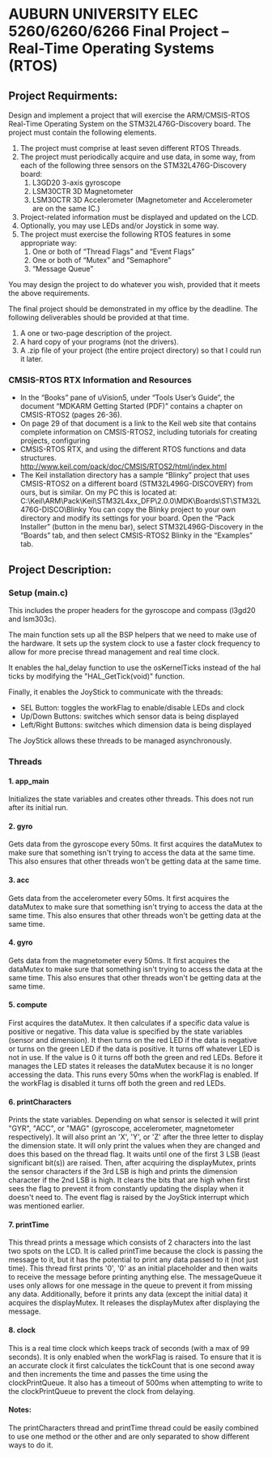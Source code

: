 # AUBURN UNIVERSITY ELEC 5260/6260/6266 Final Project – Real-Time Operating Systems (RTOS)

## Project Requirments:

Design and implement a project that will exercise the ARM/CMSIS-RTOS Real-Time Operating
System on the STM32L476G-Discovery board. The project must contain the following elements.
1. The project must comprise at least seven different RTOS Threads.
2. The project must periodically acquire and use data, in some way, from each of the
following three sensors on the STM32L476G-Discovery board:
    1. L3GD20 3-axis gyroscope
    2. LSM30CTR 3D Magnetometer
    3. LSM30CTR 3D Accelerometer
(Magnetometer and Accelerometer are on the same IC.)
3. Project-related information must be displayed and updated on the LCD.
4. Optionally, you may use LEDs and/or Joystick in some way.
5. The project must exercise the following RTOS features in some appropriate way:
    1. One or both of “Thread Flags” and “Event Flags”
    2. One or both of “Mutex” and “Semaphore”
    3. “Message Queue”

You may design the project to do whatever you wish, provided that it meets the above
requirements.

The final project should be demonstrated in my office by the deadline. The following
deliverables should be provided at that time.

1. A one or two-page description of the project.
2. A hard copy of your programs (not the drivers).
3. A .zip file of your project (the entire project directory) so that I could run it later.

### CMSIS-RTOS RTX Information and Resources
- In the “Books” pane of uVision5, under “Tools User’s Guide”, the document “MDKARM Getting Started (PDF)” contains a chapter on CMSIS-RTOS2 (pages 26-36).
- On page 29 of that document is a link to the Keil web site that contains complete
information on CMSIS-RTOS2, including tutorials for creating projects, configuring
- CMSIS-RTOS RTX, and using the different RTOS functions and data structures.
<http://www.keil.com/pack/doc/CMSIS/RTOS2/html/index.html>
- The Keil installation directory has a sample “Blinky” project that uses CMSIS-RTOS2 on
a different board (STM32L496G-DISCOVERY) from ours, but is similar. On my PC
this is located at:
C:\Keil\ARM\Pack\Keil\STM32L4xx_DFP\2.0.0\MDK\Boards\ST\STM32L476G-DISCO\Blinky
You can copy the Blinky project to your own directory and modify its settings for your board.
Open the “Pack Installer” (button in the menu bar), select STM32L496G-Discovery in the
“Boards” tab, and then select CMSIS-RTOS2 Blinky in the “Examples” tab.

## Project Description:

### Setup (main.c)

This includes the proper headers for the gyroscope and compass (l3gd20 and lsm303c).

The main function sets up all the BSP helpers that we need to make use of the hardware. It sets up the system clock to use a faster clock frequency to allow for more precise thread management and real time clock.

It enables the hal_delay function to use the osKernelTicks instead of the hal ticks by modifying the "HAL_GetTick(void)" function.

Finally, it enables the JoyStick to communicate with the threads:

- SEL Button: toggles the workFlag to enable/disable LEDs and clock
- Up/Down Buttons: switches which sensor data is being displayed
- Left/Right Buttons: switches which dimension data is being displayed

The JoyStick allows these threads to be managed asynchronously.

### Threads

####  1. app_main

Initializes the state variables and creates other threads. This does not run after its initial run.

#### 2. gyro

Gets data from the gyroscope every 50ms. It first acquires the dataMutex to make sure that something isn't trying to access the data at the same time. This also ensures that other threads won't be getting data at the same time.

#### 3. acc

Gets data from the accelerometer every 50ms. It first acquires the dataMutex to make sure that something isn't trying to access the data at the same time. This also ensures that other threads won't be getting data at the same time.

#### 4. gyro

Gets data from the magnetometer every 50ms. It first acquires the dataMutex to make sure that something isn't trying to access the data at the same time. This also ensures that other threads won't be getting data at the same time.

#### 5. compute

First acquires the dataMutex. It then calculates if a specific data value is positive or negative. This data value is specified by the state variables (sensor and dimension). It then turns on the red LED if the data is negative or turns on the green LED if the data is positive. It turns off whatever LED is not in use. If the value is 0 it turns off both the green and red LEDs. Before it manages the LED states it releases the dataMutex because it is no longer accessing the data. This runs every 50ms when the workFlag is enabled. If the workFlag is disabled it turns off both the green and red LEDs.

#### 6. printCharacters

Prints the state variables. Depending on what sensor is selected it will print "GYR", "ACC", or "MAG" (gyroscope, accelerometer, magnetometer respectively). It will also print an 'X', 'Y', or 'Z' after the three letter to display the dimension state. It will only print the values when they are changed and does this based on the thread flag. It waits until one of the first 3 LSB (least significant bit(s)) are raised. Then, after acquiring the displayMutex, prints the sensor characters if the 3rd LSB is high and prints the dimension character if the 2nd LSB is high. It clears the bits that are high when first sees the flag to prevent it from constantly updating the display when it doesn't need to. The event flag is raised by the JoyStick interrupt which was mentioned earlier.

#### 7. printTime

This thread prints a message which consists of 2 characters into the last two spots on the LCD. It is called printTime because the clock is passing the message to it, but it has the potential to print any data passed to it (not just time). This thread first prints '0', '0' as an initial placeholder and then waits to receive the message before printing anything else. The messageQueue it uses only allows for one message in the queue to prevent it from missing any data. Additionally, before it prints any data (except the initial data) it acquires the displayMutex. It releases the displayMutex after displaying the message.

#### 8. clock

This is a real time clock which keeps track of seconds (with a max of 99 seconds). It is only enabled when the workFlag is raised. To ensure that it is an accurate clock it first calculates the tickCount that is one second away and then increments the time and passes the time using the clockPrintQueue. It also has a timeout of 500ms when attempting to write to the clockPrintQueue to prevent the clock from delaying.

#### Notes:

The printCharacters thread and printTime thread could be easily combined to use one method or the other and are only separated to show different ways to do it.

